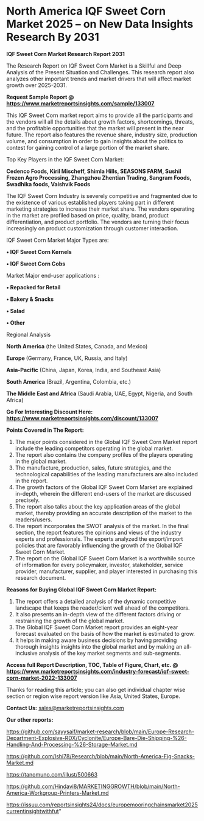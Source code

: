 # North America IQF Sweet Corn Market 2025 – on New Data Insights Research By 2031

<strong>IQF Sweet Corn Market Research Report 2031</strong>

The Research Report on IQF Sweet Corn Market is a Skillful and Deep Analysis of the Present Situation and Challenges. This research report also analyzes other important trends and market drivers that will affect market growth over 2025-2031.

<strong>Request Sample Report @ <a href=https://www.marketreportsinsights.com/sample/133007>https://www.marketreportsinsights.com/sample/133007</a></strong>

This IQF Sweet Corn market report aims to provide all the participants and the vendors will all the details about growth factors, shortcomings, threats, and the profitable opportunities that the market will present in the near future. The report also features the revenue share, industry size, production volume, and consumption in order to gain insights about the politics to contest for gaining control of a large portion of the market share.

Top Key Players in the IQF Sweet Corn Market:

<strong>Cedenco Foods, Kiril Mischeff, Shimla Hills, SEASONS FARM, Sushil Frozen Agro Processing, Zhangzhou Zhentian Trading, Sangram Foods, Swadhika foods, Vaishvik Foods</strong>

The IQF Sweet Corn Industry is severely competitive and fragmented due to the existence of various established players taking part in different marketing strategies to increase their market share. The vendors operating in the market are profiled based on price, quality, brand, product differentiation, and product portfolio. The vendors are turning their focus increasingly on product customization through customer interaction.

IQF Sweet Corn Market Major Types are:

<strong>• IQF Sweet Corn Kernels

• IQF Sweet Corn Cobs</strong>

Market Major end-user applications :

<strong>• Repacked for Retail

• Bakery & Snacks

• Salad

• Other</strong>

Regional Analysis

</u><strong><b>North America</b></strong> (the United States, Canada, and Mexico)

<strong><b>Europe </b></strong>(Germany, France, UK, Russia, and Italy)

<strong><b>Asia-Pacific</b></strong> (China, Japan, Korea, India, and Southeast Asia)

<strong><b>South America</b></strong> (Brazil, Argentina, Colombia, etc.)

<strong><b>The Middle East and Africa</b></strong> (Saudi Arabia, UAE, Egypt, Nigeria, and South Africa)

<strong>Go For Interesting Discount Here: <a href=https://www.marketreportsinsights.com/discount/133007>https://www.marketreportsinsights.com/discount/133007</a></strong>

<strong>Points Covered in The Report:</strong>
<ol>
  <li>The major points considered in the Global IQF Sweet Corn Market report include the leading competitors operating in the global market.</li>
  <li>The report also contains the company profiles of the players operating in the global market.</li>
  <li>The manufacture, production, sales, future strategies, and the technological capabilities of the leading manufacturers are also included in the report.</li>
  <li>The growth factors of the Global IQF Sweet Corn Market are explained in-depth, wherein the different end-users of the market are discussed precisely.</li>
  <li>The report also talks about the key application areas of the global market, thereby providing an accurate description of the market to the readers/users.</li>
  <li>The report incorporates the SWOT analysis of the market. In the final section, the report features the opinions and views of the industry experts and professionals. The experts analyzed the export/import policies that are favorably influencing the growth of the Global IQF Sweet Corn Market.</li>
  <li>The report on the Global IQF Sweet Corn Market is a worthwhile source of information for every policymaker, investor, stakeholder, service provider, manufacturer, supplier, and player interested in purchasing this research document.</li>
</ol>
<strong>Reasons for Buying Global IQF Sweet Corn Market Report:</strong>

<ol>
  <li>The report offers a detailed analysis of the dynamic competitive landscape that keeps the reader/client well ahead of the competitors.</li>
  <li>It also presents an in-depth view of the different factors driving or restraining the growth of the global market.</li>
  <li>The Global IQF Sweet Corn Market report provides an eight-year forecast evaluated on the basis of how the market is estimated to grow.</li>
  <li>It helps in making aware business decisions by having providing thorough insights insights into the global market and by making an all-inclusive analysis of the key market segments and sub-segments.</li>
</ol>
<strong>Access full Report Description, TOC, Table of Figure, Chart, etc. @ <a href=https://www.marketreportsinsights.com/industry-forecast/iqf-sweet-corn-market-2022-133007>https://www.marketreportsinsights.com/industry-forecast/iqf-sweet-corn-market-2022-133007</a></strong>


Thanks for reading this article; you can also get individual chapter wise section or region wise report version like Asia, United States, Europe.

<strong>Contact Us:</strong>
sales@marketreportsinsights.com

<strong>Our other reports:</strong>

<a href=https://github.com/sayysaif/market-research/blob/main/Europe-Research-Department-Explosive-RDX/Cyclonite/Europe-Bare-Die-Shipping-%26-Handling-And-Processing-%26-Storage-Market.md>https://github.com/sayysaif/market-research/blob/main/Europe-Research-Department-Explosive-RDX/Cyclonite/Europe-Bare-Die-Shipping-%26-Handling-And-Processing-%26-Storage-Market.md</a>

<a href=https://github.com/Ishi78/Research/blob/main/North-America-Fig-Snacks-Market.md>https://github.com/Ishi78/Research/blob/main/North-America-Fig-Snacks-Market.md</a>

<a href=https://tanomuno.com/illust/500663>https://tanomuno.com/illust/500663</a>

<a href=https://github.com/Hindavi8/MARKETINGGROWTH/blob/main/North-America-Workgroup-Printers-Market.md>https://github.com/Hindavi8/MARKETINGGROWTH/blob/main/North-America-Workgroup-Printers-Market.md</a>

<a href=https://issuu.com/reportsinsights24/docs/europemooringchainsmarket2025currentinsightwithfut>https://issuu.com/reportsinsights24/docs/europemooringchainsmarket2025currentinsightwithfut</a>"
